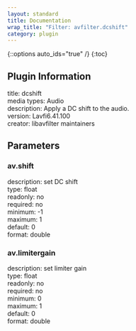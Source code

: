 ```yaml
---
layout: standard
title: Documentation
wrap_title: "Filter: avfilter.dcshift"
category: plugin
---
```

{::options auto_ids="true" /}
{:toc}

## Plugin Information

title: dcshift  
media types:
Audio  
description: Apply a DC shift to the audio.  
version: Lavfi6.41.100  
creator: libavfilter maintainers  

## Parameters

### av.shift

  
description:
set DC shift  
type: float  
readonly: no  
required: no  
minimum: -1  
maximum: 1  
default: 0  
format: double  

### av.limitergain

  
description:
set limiter gain  
type: float  
readonly: no  
required: no  
minimum: 0  
maximum: 1  
default: 0  
format: double  

